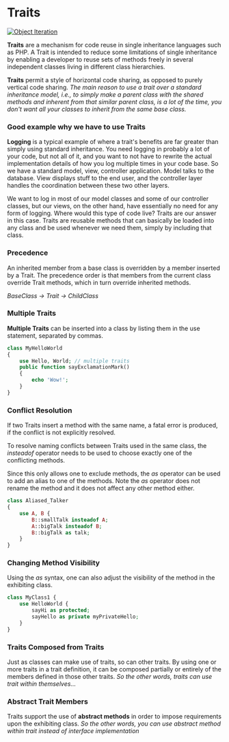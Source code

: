 # Traits
[![Object Iteration](http://php.net/images/logos/php-med-trans.png)](http://php.net/manual/en/language.oop5.traits.php)

**Traits** are a mechanism for code reuse in single inheritance languages such as PHP. A Trait is intended to reduce some limitations of single inheritance by enabling a developer to reuse sets of methods freely in several independent classes living in different class hierarchies.

**Traits** permit a style of horizontal code sharing, as opposed to purely vertical code sharing.
*The main reason to use a trait over a standard inheritance model, i.e., to simply make a parent class with the shared methods and inherent from that similar parent class, is a lot of the time, you don't want all your classes to inherit from the same base class.*

### Good example why we have to use Traits

**Logging** is a typical example of where a trait's benefits are far greater than simply using standard inheritance. You need logging in probably a lot of your code, but not all of it, and you want to not have to rewrite the actual implementation details of how you log multiple times in your code base. So we have a standard model, view, controller application. Model talks to the database. View displays stuff to the end user, and the controller layer handles the coordination between these two other layers.

We want to log in most of our model classes and some of our controller classes, but our views, on the other hand, have essentially no need for any form of logging. Where would this type of code live? Traits are our answer in this case. Traits are reusable methods that can basically be loaded into any class and be used whenever we need them, simply by including that class.

### Precedence

An inherited member from a base class is overridden by a member inserted by a Trait. The precedence order is that members from the current class override Trait methods, which in turn override inherited methods.

*BaseClass -> Trait -> ChildClass*

### Multiple Traits

**Multiple Traits** can be inserted into a class by listing them in the use statement, separated by commas.
```php
class MyHelloWorld
{
    use Hello, World; // multiple traits
    public function sayExclamationMark()
    {
        echo 'Wow!';
    }
}
```

### Conflict Resolution

If two Traits insert a method with the same name, a fatal error is produced, if the conflict is not explicitly resolved.

To resolve naming conflicts between Traits used in the same class, the *insteadof* operator needs to be used to choose exactly one of the conflicting methods.

Since this only allows one to exclude methods, the *as* operator can be used to add an alias to one of the methods. Note the *as* operator does not rename the method and it does not affect any other method either.
```php
class Aliased_Talker
{
    use A, B {
        B::smallTalk insteadof A;
        A::bigTalk insteadof B;
        B::bigTalk as talk;
    }
}
```

### Changing Method Visibility

Using the *as* syntax, one can also adjust the visibility of the method in the exhibiting class.
```php
class MyClass1 {
    use HelloWorld {
        sayHi as protected;
        sayHello as private myPrivateHello;
    }
}
```

### Traits Composed from Traits

Just as classes can make use of traits, so can other traits. By using one or more traits in a trait definition, it can be composed partially or entirely of the members defined in those other traits.
*So the other words, traits can use trait within themselves...*

### Abstract Trait Members

Traits support the use of **abstract methods** in order to impose requirements upon the exhibiting class.
*So the other words, you can use abstract method within trait instead of interface implementation*